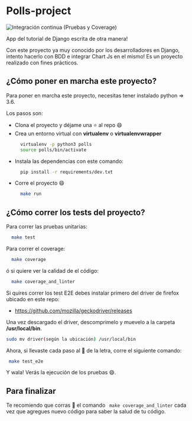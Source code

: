 # Polls-project

![Integración continua (Pruebas y Coverage)](https://github.com/engeldevelopment/polls-project/workflows/Integraci%C3%B3n%20continua%20(Pruebas%20y%20Coverage)/badge.svg)


App del tutorial de Django escrita de otra manera!

Con este proyecto ya muy conocido por los desarrolladores en Django, intento hacerlo con BDD e integrar Chart Js en el mismo! 
Es un proyecto realizado con fines prácticos.


## ¿Cómo poner en marcha este proyecto?

Para poner en marcha este proyecto, necesitas tener instalado python => 3.6.

Los pasos son:
  * Clona el proyecto y déjame una :star: al repo :smile:
  * Crea un entorno virtual con **virtualenv** o **virtualenvwrapper**
    ```bash
      virtualenv -p python3 polls  
      source polls/bin/activate
    ```
  * Instala las dependencias con este comando:
    ```bash
      pip install -r requirements/dev.txt
     ```
  * Corre el proyecto :smile:
    ```bash
      make run
    ```
   
   ## ¿Cómo correr los tests del proyecto?
   
   Para correr las pruebas unitarias:
   
   ```bash
     make test
   ```
    
   Para correr el coverage:
   
   ```bash
     make coverage
   ```
   ó si quiere ver la calidad de el código:
   
   ```bash
     make coverage_and_linter
   ```
     
   Si quires correr los test E2E debes instalar primero del driver de firefox ubicado en este repo:
   
   * https://github.com/mozilla/geckodriver/releases
    
   Una vez descargado el driver, descomprimelo y muevelo a la carpeta **/usr/local/bin**.
   ```bash
  sudo mv driver(según la ubicación) /usr/local/bin
  ```
  Ahora, si llevaste cada paso al :foot: de la letra, corre el siguiente comando:
  
  ```bash
   make test_e2e
   ```
  
  Y wala! Verás la ejecución de los pruebas :smile:.
  
  ## Para finalizar
  
  Te recomiendo que corras :runner: el comando ``` make coverage_and_linter``` cada vez que agregues nuevo código 
  para saber la salud de tu código.
